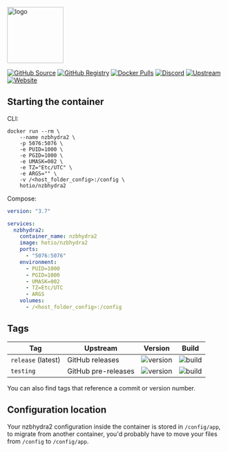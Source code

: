 [<img src="https://hotio.dev/img/nzbhydra2.png" alt="logo" height="130" width="130">](https://github.com/theotherp/nzbhydra2)

[![GitHub Source](https://img.shields.io/badge/github-source-ffb64c?style=flat-square&logo=github&logoColor=white&labelColor=757575)](https://github.com/hotio/nzbhydra2)
[![GitHub Registry](https://img.shields.io/badge/github-registry-ffb64c?style=flat-square&logo=github&logoColor=white&labelColor=757575)](https://github.com/orgs/hotio/packages/container/package/nzbhydra2)
[![Docker Pulls](https://img.shields.io/docker/pulls/hotio/nzbhydra2?color=ffb64c&style=flat-square&label=pulls&logo=docker&logoColor=white&labelColor=757575)](https://hub.docker.com/r/hotio/nzbhydra2)
[![Discord](https://img.shields.io/discord/610068305893523457?style=flat-square&color=ffb64c&label=discord&logo=discord&logoColor=white&labelColor=757575)](https://hotio.dev/discord)
[![Upstream](https://img.shields.io/badge/upstream-project-ffb64c?style=flat-square&labelColor=757575)](https://github.com/theotherp/nzbhydra2)
[![Website](https://img.shields.io/badge/website-hotio.dev-ffb64c?style=flat-square&labelColor=757575)](https://hotio.dev/containers/nzbhydra2)

## Starting the container

CLI:

```shell
docker run --rm \
    --name nzbhydra2 \
    -p 5076:5076 \
    -e PUID=1000 \
    -e PGID=1000 \
    -e UMASK=002 \
    -e TZ="Etc/UTC" \
    -e ARGS="" \
    -v /<host_folder_config>:/config \
    hotio/nzbhydra2
```

Compose:

```yaml
version: "3.7"

services:
  nzbhydra2:
    container_name: nzbhydra2
    image: hotio/nzbhydra2
    ports:
      - "5076:5076"
    environment:
      - PUID=1000
      - PGID=1000
      - UMASK=002
      - TZ=Etc/UTC
      - ARGS
    volumes:
      - /<host_folder_config>:/config
```

## Tags

| Tag                | Upstream            | Version | Build |
| -------------------|---------------------|---------|-------|
| `release` (latest) | GitHub releases     | ![version](https://img.shields.io/badge/dynamic/json?color=f5f5f5&style=flat-square&label=&query=%24.version&url=https%3A%2F%2Fraw.githubusercontent.com%2Fhotio%2Fnzbhydra2%2Frelease%2FVERSION.json) | ![build](https://img.shields.io/github/workflow/status/hotio/nzbhydra2/build/release?style=flat-square&label=) |
| `testing`          | GitHub pre-releases | ![version](https://img.shields.io/badge/dynamic/json?color=f5f5f5&style=flat-square&label=&query=%24.version&url=https%3A%2F%2Fraw.githubusercontent.com%2Fhotio%2Fnzbhydra2%2Ftesting%2FVERSION.json) | ![build](https://img.shields.io/github/workflow/status/hotio/nzbhydra2/build/testing?style=flat-square&label=) |

You can also find tags that reference a commit or version number.

## Configuration location

Your nzbhydra2 configuration inside the container is stored in `/config/app`, to migrate from another container, you'd probably have to move your files from `/config` to `/config/app`.
